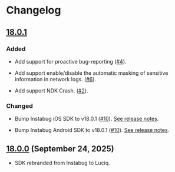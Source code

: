 # Changelog

## [18.0.1](https://github.com/luciqai/luciq-flutter-sdk/compare/v18.0.0...dev)

### Added

- Add support for proactive bug-reporting ([#4](https://github.com/luciqai/luciq-flutter-sdk/pull/4)).

- Add support enable/disable the automatic masking of sensitive information in network logs. ([#6](https://github.com/luciqai/luciq-flutter-sdk/pull/6)).

- Add support NDK Crash. ([#2](https://github.com/luciqai/luciq-flutter-sdk/pull/2)).

### Changed

- Bump Instabug iOS SDK to v18.0.1 ([#10](https://github.com/luciqai/luciq-flutter-sdk/pull/10)). [See release notes](https://github.com/luciqai/Luciq-iOS-sdk/releases/tag/18.0.1).

- Bump Instabug Android SDK to v18.0.1 ([#10](https://github.com/luciqai/luciq-flutter-sdk/pull/10)). [See release notes](https://github.com/luciqai/Luciq-Android-sdk/releases/tag/v18.0.1).


## [18.0.0](https://github.com/luciqai/luciq-flutter-sdk/compare/v18.0.0...dev) (September 24, 2025)

- SDK rebranded from Instabug to Luciq.